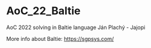 # AoC_22_Baltie
AoC 2022 solving in Baltie language
Ján Plachý - Jajopi

More info about Baltie: https://sgpsys.com/
